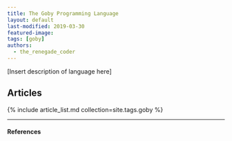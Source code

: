 ```yaml
---
title: The Goby Programming Language
layout: default
last-modified: 2019-03-30
featured-image: 
tags: [goby]
authors:
  - the_renegade_coder
---
```


[Insert description of language here]

## Articles

{% include article_list.md collection=site.tags.goby %}

---

#### References

[^1]: [some IEEE reference]
